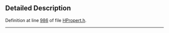 ## Detailed Description

Definition at line <a href="HPropert_8h-source.md#l00986" class="el">986</a> of file <a href="HPropert_8h-source.md" class="el">HPropert.h</a>.

------------------------------------------------------------------------

